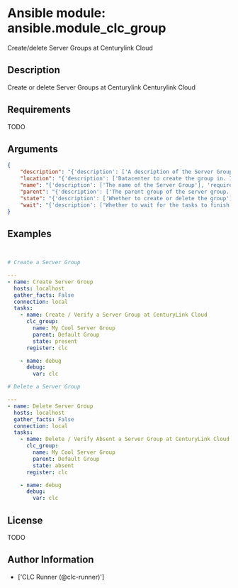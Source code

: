 # Ansible module: ansible.module_clc_group


Create/delete Server Groups at Centurylink Cloud

## Description

Create or delete Server Groups at Centurylink Centurylink Cloud

## Requirements

TODO

## Arguments

``` json
{
    "description": "{'description': ['A description of the Server Group'], 'required': False}",
    "location": "{'description': ['Datacenter to create the group in. If location is not provided, the group gets created in the default datacenter associated with the account'], 'required': False}",
    "name": "{'description': ['The name of the Server Group'], 'required': True}",
    "parent": "{'description': ['The parent group of the server group. If parent is not provided, it creates the group at top level.'], 'required': False}",
    "state": "{'description': ['Whether to create or delete the group'], 'default': 'present', 'choices': ['present', 'absent']}",
    "wait": "{'description': ['Whether to wait for the tasks to finish before returning.'], 'type': 'bool', 'default': True, 'required': False}",
}
```

## Examples


``` yaml


# Create a Server Group

---
- name: Create Server Group
  hosts: localhost
  gather_facts: False
  connection: local
  tasks:
    - name: Create / Verify a Server Group at CenturyLink Cloud
      clc_group:
        name: My Cool Server Group
        parent: Default Group
        state: present
      register: clc

    - name: debug
      debug:
        var: clc

# Delete a Server Group

---
- name: Delete Server Group
  hosts: localhost
  gather_facts: False
  connection: local
  tasks:
    - name: Delete / Verify Absent a Server Group at CenturyLink Cloud
      clc_group:
        name: My Cool Server Group
        parent: Default Group
        state: absent
      register: clc

    - name: debug
      debug:
        var: clc

```

## License

TODO

## Author Information
  - ['CLC Runner (@clc-runner)']
